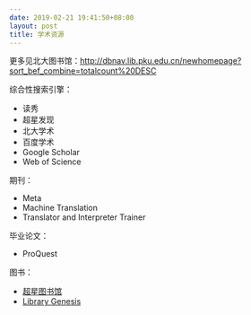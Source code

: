 ```yaml
---
date: 2019-02-21 19:41:50+08:00
layout: post
title: 学术资源
---
```


更多见北大图书馆：<http://dbnav.lib.pku.edu.cn/newhomepage?sort_bef_combine=totalcount%20DESC>

综合性搜索引擎：

* 读秀
* 超星发现
* 北大学术
* 百度学术
* Google Scholar
* Web of Science


期刊：

* Meta
* Machine Translation
* Translator and Interpreter Trainer

毕业论文：

* ProQuest

图书：

* [超星图书馆](http://www.sslibrary.com/)
* [Library Genesis](http://gen.lib.rus.ec/)






